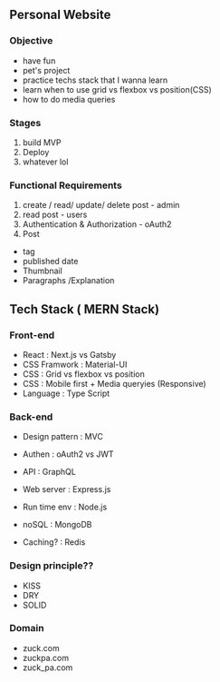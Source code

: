 ## Personal Website

### Objective
 - have fun
 - pet's project
 - practice techs stack that I wanna learn
 - learn when to use grid vs flexbox vs position(CSS)
 - how to do media queries
###  Stages
1. build MVP
2. Deploy
3. whatever lol


### Functional  Requirements
1. create / read/ update/ delete post -  admin
2. read post - users
3. Authentication & Authorization - oAuth2
4. Post
- tag
- published date
- Thumbnail
- Paragraphs /Explanation

## Tech Stack ( MERN Stack)

### Front-end
- React : Next.js vs Gatsby
- CSS Framwork : Material-UI
- CSS : Grid vs flexbox vs position
- CSS : Mobile first + Media queryies (Responsive)
- Language : Type Script

### Back-end
- Design pattern : MVC
- Authen : oAuth2 vs JWT
- API : GraphQL
- Web server : Express.js
- Run time env : Node.js
- noSQL : MongoDB

- Caching? : Redis

### Design principle??
- KISS
- DRY
- SOLID


### Domain
- zuck.com
- zuckpa.com
- zuck_pa.com


